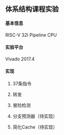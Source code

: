 ## 体系结构课程实验
#### 基本信息

RISC-V 32I Pipeline CPU

#### 实验平台

Vivado 2017.4

#### 实现

1. 37条指令

2. 转发

3. 冒险检测

4. 分支预测器（待实现）
5. 简化Cache（待实现）

#### 

